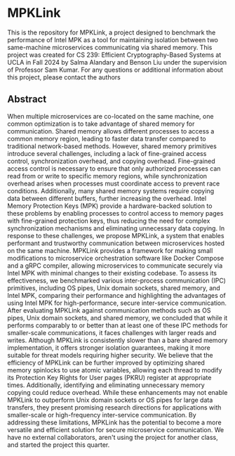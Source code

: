 # MPKLink
This is the repository for MPKLink, a project designed to benchmark the performance of Intel MPK as a tool for maintaining isolation between two same-machine microservices communicating via shared memory.  This project was created for CS 239: Efficient Cryptography-Based Systems at UCLA in Fall 2024 by Salma Alandary and Benson Liu under the supervision of Professor Sam Kumar.  For any questions or additional information about this project, please contact the authors

## Abstract
When multiple microservices are co-located on the same machine, one common optimization is to take advantage of shared memory for communication.
Shared memory allows different processes to access a common memory region, leading to faster data transfer compared to traditional network-based methods.
However, shared memory primitives introduce several challenges, including a lack of fine-grained access control, synchronization overhead, and copying overhead.
Fine-grained access control is necessary to ensure that only authorized processes can read from or write to specific memory regions, while synchronization overhead arises when processes must coordinate access to prevent race conditions.
Additionally, many shared memory systems require copying data between different buffers, further increasing the overhead.
Intel Memory Protection Keys (MPK) provide a hardware-backed solution to these problems by enabling processes to control access to memory pages with fine-grained protection keys, thus reducing the need for complex synchronization mechanisms and eliminating unnecessary data copying.
In response to these challenges, we propose MPKLink, a system that enables performant and trustworthy communication between microservices hosted on the same machine.
MPKLink provides a framework for making small modifications to microservice orchestration software like Docker Compose and a gRPC compiler, allowing microservices to communicate securely via Intel MPK with minimal changes to their existing codebase.
To assess its effectiveness, we benchmarked various inter-process communication (IPC) primitives, including OS pipes, Unix domain sockets, shared memory, and Intel MPK, comparing their performance and highlighting the advantages of using Intel MPK for high-performance, secure inter-service communication.
After evaluating MPKLink against communication methods such as OS pipes, Unix domain sockets, and shared memory, we concluded that while it performs comparably to or better than at least one of these IPC methods for smaller-scale communications, it faces challenges with larger reads and writes. Although MPKLink is consistently slower than a bare shared memory implementation, it offers stronger isolation guarantees, making it more suitable for threat models requiring higher security. We believe that the efficiency of MPKLink can be further improved by optimizing shared memory spinlocks to use atomic variables, allowing each thread to modify its Protection Key Rights for User pages (PKRU) register at appropriate times. Additionally, identifying and eliminating unnecessary memory copying could reduce overhead. While these enhancements may not enable MPKLink to outperform Unix domain sockets or OS pipes for large data transfers, they present promising research directions for applications with smaller-scale or high-frequency inter-service communication. By addressing these limitations, MPKLink has the potential to become a more versatile and efficient solution for secure microservice communication.  We have no external collaborators, aren't using the project for another class, and started the project this quarter.

